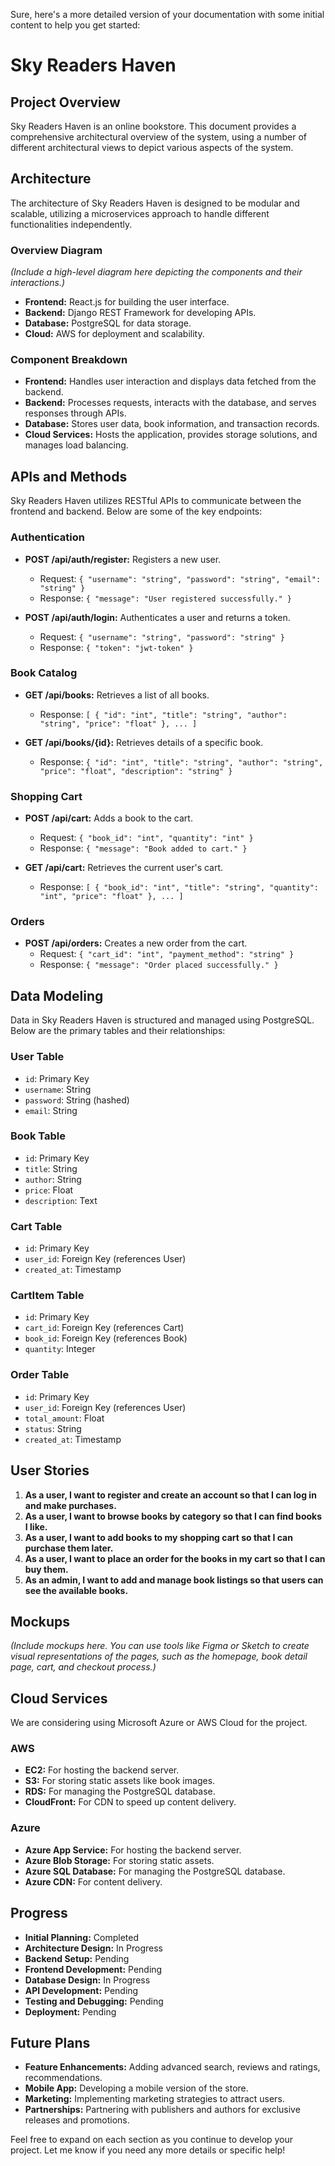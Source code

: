 Sure, here's a more detailed version of your documentation with some initial content to help you get started:

# Sky Readers Haven

## Project Overview

Sky Readers Haven is an online bookstore. This document provides a comprehensive architectural overview of the system, using a number of different architectural views to depict various aspects of the system.

## Architecture

The architecture of Sky Readers Haven is designed to be modular and scalable, utilizing a microservices approach to handle different functionalities independently.

### Overview Diagram

*(Include a high-level diagram here depicting the components and their interactions.)*

- **Frontend:** React.js for building the user interface.
- **Backend:** Django REST Framework for developing APIs.
- **Database:** PostgreSQL for data storage.
- **Cloud:** AWS for deployment and scalability.

### Component Breakdown

- **Frontend:** Handles user interaction and displays data fetched from the backend.
- **Backend:** Processes requests, interacts with the database, and serves responses through APIs.
- **Database:** Stores user data, book information, and transaction records.
- **Cloud Services:** Hosts the application, provides storage solutions, and manages load balancing.

## APIs and Methods

Sky Readers Haven utilizes RESTful APIs to communicate between the frontend and backend. Below are some of the key endpoints:

### Authentication

- **POST /api/auth/register:** Registers a new user.
  - Request: `{ "username": "string", "password": "string", "email": "string" }`
  - Response: `{ "message": "User registered successfully." }`

- **POST /api/auth/login:** Authenticates a user and returns a token.
  - Request: `{ "username": "string", "password": "string" }`
  - Response: `{ "token": "jwt-token" }`

### Book Catalog

- **GET /api/books:** Retrieves a list of all books.
  - Response: `[ { "id": "int", "title": "string", "author": "string", "price": "float" }, ... ]`

- **GET /api/books/{id}:** Retrieves details of a specific book.
  - Response: `{ "id": "int", "title": "string", "author": "string", "price": "float", "description": "string" }`

### Shopping Cart

- **POST /api/cart:** Adds a book to the cart.
  - Request: `{ "book_id": "int", "quantity": "int" }`
  - Response: `{ "message": "Book added to cart." }`

- **GET /api/cart:** Retrieves the current user's cart.
  - Response: `[ { "book_id": "int", "title": "string", "quantity": "int", "price": "float" }, ... ]`

### Orders

- **POST /api/orders:** Creates a new order from the cart.
  - Request: `{ "cart_id": "int", "payment_method": "string" }`
  - Response: `{ "message": "Order placed successfully." }`

## Data Modeling

Data in Sky Readers Haven is structured and managed using PostgreSQL. Below are the primary tables and their relationships:

### User Table

- `id`: Primary Key
- `username`: String
- `password`: String (hashed)
- `email`: String

### Book Table

- `id`: Primary Key
- `title`: String
- `author`: String
- `price`: Float
- `description`: Text

### Cart Table

- `id`: Primary Key
- `user_id`: Foreign Key (references User)
- `created_at`: Timestamp

### CartItem Table

- `id`: Primary Key
- `cart_id`: Foreign Key (references Cart)
- `book_id`: Foreign Key (references Book)
- `quantity`: Integer

### Order Table

- `id`: Primary Key
- `user_id`: Foreign Key (references User)
- `total_amount`: Float
- `status`: String
- `created_at`: Timestamp

## User Stories

1. **As a user, I want to register and create an account so that I can log in and make purchases.**
2. **As a user, I want to browse books by category so that I can find books I like.**
3. **As a user, I want to add books to my shopping cart so that I can purchase them later.**
4. **As a user, I want to place an order for the books in my cart so that I can buy them.**
5. **As an admin, I want to add and manage book listings so that users can see the available books.**

## Mockups

*(Include mockups here. You can use tools like Figma or Sketch to create visual representations of the pages, such as the homepage, book detail page, cart, and checkout process.)*

## Cloud Services

We are considering using Microsoft Azure or AWS Cloud for the project.

### AWS

- **EC2:** For hosting the backend server.
- **S3:** For storing static assets like book images.
- **RDS:** For managing the PostgreSQL database.
- **CloudFront:** For CDN to speed up content delivery.

### Azure

- **Azure App Service:** For hosting the backend server.
- **Azure Blob Storage:** For storing static assets.
- **Azure SQL Database:** For managing the PostgreSQL database.
- **Azure CDN:** For content delivery.

## Progress

- **Initial Planning:** Completed
- **Architecture Design:** In Progress
- **Backend Setup:** Pending
- **Frontend Development:** Pending
- **Database Design:** In Progress
- **API Development:** Pending
- **Testing and Debugging:** Pending
- **Deployment:** Pending

## Future Plans

- **Feature Enhancements:** Adding advanced search, reviews and ratings, recommendations.
- **Mobile App:** Developing a mobile version of the store.
- **Marketing:** Implementing marketing strategies to attract users.
- **Partnerships:** Partnering with publishers and authors for exclusive releases and promotions.

Feel free to expand on each section as you continue to develop your project. Let me know if you need any more details or specific help!
